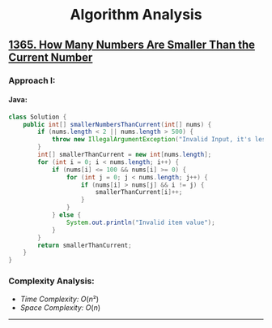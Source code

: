 <br>
<h1 align="center">Algorithm Analysis</h1>

## [1365. How Many Numbers Are Smaller Than the Current Number](https://leetcode.com/problems/how-many-numbers-are-smaller-than-the-current-number/)

### Approach I: 

#### Java:
```java
class Solution {
    public int[] smallerNumbersThanCurrent(int[] nums) {
        if (nums.length < 2 || nums.length > 500) {
            throw new IllegalArgumentException("Invalid Input, it's less than 2 or bigger than 500");
        }
        int[] smallerThanCurrent = new int[nums.length];
        for (int i = 0; i < nums.length; i++) {
            if (nums[i] <= 100 && nums[i] >= 0) {
                for (int j = 0; j < nums.length; j++) {
                    if (nums[i] > nums[j] && i != j) {
                        smallerThanCurrent[i]++;
                    }
                }
            } else {
                System.out.println("Invalid item value");
            }
        }
        return smallerThanCurrent;
    }
}
```

[//]: # (#### Go:)

[//]: # (```go)

[//]: # (func solution&#40;&#41; {)

[//]: # ()
[//]: # (})

[//]: # (```)

### Complexity Analysis:

- *Time Complexity:* $O(n²)$
- *Space Complexity:* $O(n)$


---


